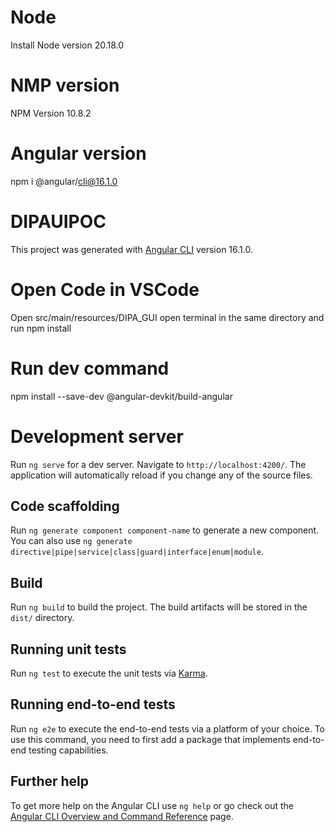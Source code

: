 # Node 
Install Node version 20.18.0

# NMP version
NPM Version 10.8.2

# Angular version

npm i @angular/cli@16.1.0

# DIPAUIPOC

This project was generated with [Angular CLI](https://github.com/angular/angular-cli) version 16.1.0.

# Open Code in VSCode
  Open src/main/resources/DIPA_GUI
  open terminal in the same directory and run npm install

# Run dev command
  npm install --save-dev @angular-devkit/build-angular

# Development server

Run `ng serve` for a dev server. Navigate to `http://localhost:4200/`. The application will automatically reload if you change any of the source files.

## Code scaffolding

Run `ng generate component component-name` to generate a new component. You can also use `ng generate directive|pipe|service|class|guard|interface|enum|module`.

## Build

Run `ng build` to build the project. The build artifacts will be stored in the `dist/` directory.

## Running unit tests

Run `ng test` to execute the unit tests via [Karma](https://karma-runner.github.io).

## Running end-to-end tests

Run `ng e2e` to execute the end-to-end tests via a platform of your choice. To use this command, you need to first add a package that implements end-to-end testing capabilities.

## Further help

To get more help on the Angular CLI use `ng help` or go check out the [Angular CLI Overview and Command Reference](https://angular.io/cli) page.
